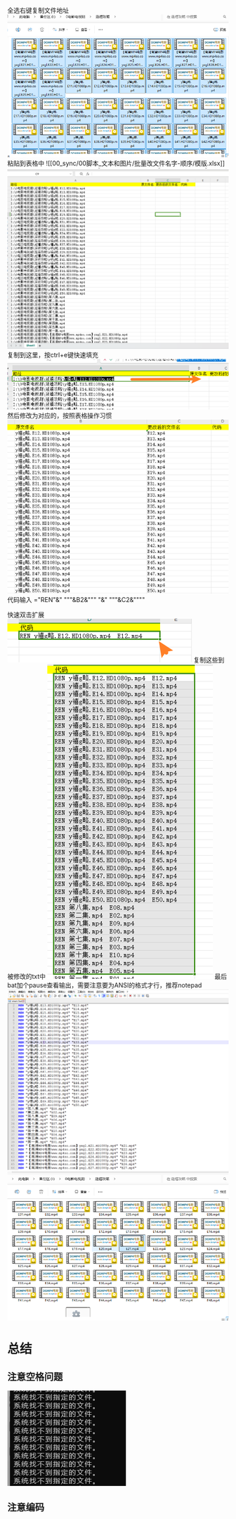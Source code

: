 全选右键复制文件地址
![image-202410180413.png|425](00_sync/00脚本_文本和图片/批量改文件名字-顺序/批量改文件名字-顺序/image-202410180413.png)
粘贴到表格中
![[00_sync/00脚本_文本和图片/批量改文件名字-顺序/模版.xlsx]]
![image-2024101830127.png|475](00_sync/00脚本_文本和图片/批量改文件名字-顺序/批量改文件名字-顺序/image-2024101830127.png)
复制到这里，按ctrl+e键快速填充
![image-20241018339397.png](00_sync/00脚本_文本和图片/批量改文件名字-顺序/批量改文件名字-顺序/image-20241018339397.png)
然后修改为对应的，按照表格操作习惯
![image-20241018930960.png](00_sync/00脚本_文本和图片/批量改文件名字-顺序/批量改文件名字-顺序/image-20241018930960.png)
代码输入
="REN"&" """&B2&""" "&" """&C2&""""

快速双击扩展 
![image-202410181022782.png](00_sync/00脚本_文本和图片/批量改文件名字-顺序/批量改文件名字-顺序/image-202410181022782.png)
复制这些到被修改的txt中
![image-20241018114372.png](00_sync/00脚本_文本和图片/批量改文件名字-顺序/批量改文件名字-顺序/image-20241018114372.png)
最后bat加个pause查看输出，需要注意要为ANSI的格式才行，推荐notepad
![image-20241018350647.png|450](00_sync/00脚本_文本和图片/批量改文件名字-顺序/批量改文件名字-顺序/image-20241018350647.png)
![image-202410181812921.png](00_sync/00脚本_文本和图片/批量改文件名字-顺序/批量改文件名字-顺序/image-202410181812921.png)
# 总结
## 注意空格问题
![image-20241165632660.png|195](00_sync/00脚本_文本和图片/批量改文件名字-顺序/批量改文件名字-顺序/image-20241165632660.png)
## 注意编码

